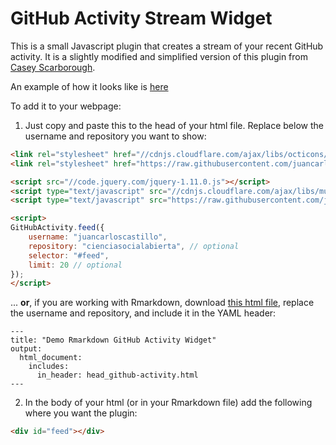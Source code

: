 # GitHub Activity Stream Widget

This is a small Javascript plugin that creates a stream of your recent GitHub activity.
It is a slightly modified and simplified version of this plugin from [Casey Scarborough](https://caseyscarborough.github.io/github-activity).

An example of how it looks like is [here](https://juancarloscastillo.github.io/jc-castillo/documents/github-activity/probwidgetgithub.html)

To add it to your webpage:

1. Just copy and paste this to the head of your html file. Replace below the username and repository you want to show:

```html
<link rel="stylesheet" href="//cdnjs.cloudflare.com/ajax/libs/octicons/2.0.2/octicons.min.css">
<link rel="stylesheet" href="https://raw.githubusercontent.com/juancarloscastillo/github-activity/master/github-activity-0.1.5.min.css">

<script src="//code.jquery.com/jquery-1.11.0.js"></script>
<script type="text/javascript" src="//cdnjs.cloudflare.com/ajax/libs/mustache.js/0.7.2/mustache.min.js"></script>
<script type="text/javascript" src="https://raw.githubusercontent.com/juancarloscastillo/github-activity/master/github-activity-0.1.5.min.js"></script>

<script>
GitHubActivity.feed({
	username: "juancarloscastillo",
	repository: "cienciasocialabierta", // optional
	selector: "#feed",
	limit: 20 // optional
});
</script>

```

... **or**, if you are working with Rmarkdown, download [this html file](https://raw.githubusercontent.com/juancarloscastillo/github-activity/master/demo-Rmarkdown/head_github-activity.html), replace the username and repository, and include it in the YAML header:

```
---
title: "Demo Rmarkdown GitHub Activity Widget"
output:
  html_document:
    includes:
      in_header: head_github-activity.html
---

```


2. In the body of your html (or in your Rmarkdown file) add the following where you want the plugin:

```html
<div id="feed"></div>
```
